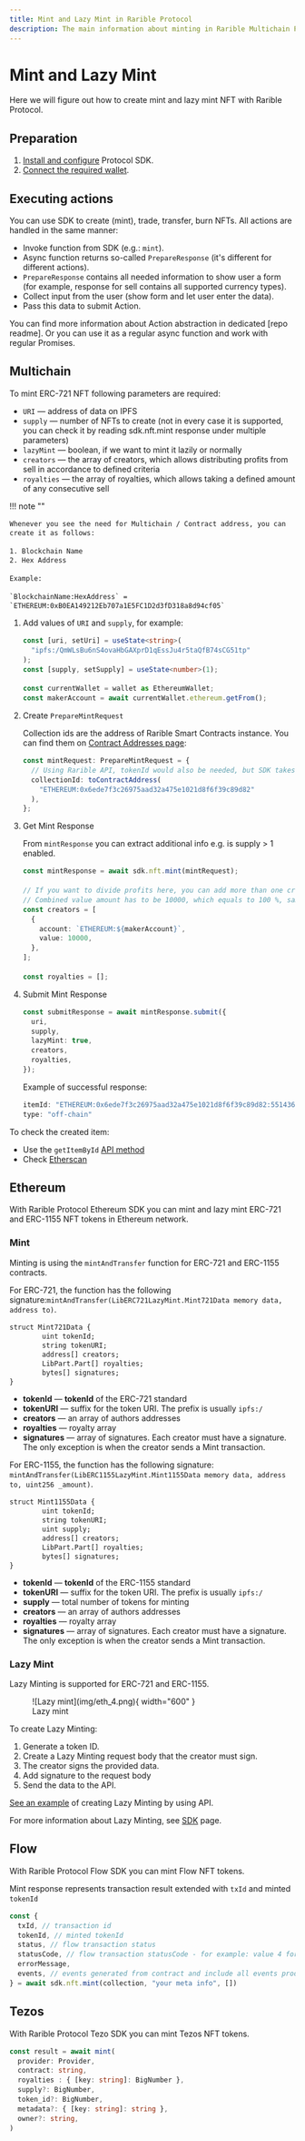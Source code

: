 ```yaml
---
title: Mint and Lazy Mint in Rarible Protocol
description: The main information about minting in Rarible Multichain Protocol
---
```


# Mint and Lazy Mint

Here we will figure out how to create mint and lazy mint NFT with Rarible Protocol.

## Preparation

1. [Install and configure](https://docs.rarible.org/union-sdk/#installation) Protocol SDK.
2. [Connect the required wallet](https://docs.rarible.org/union-sdk/#metamask-integration-with-rarible).

## Executing actions

You can use SDK to create (mint), trade, transfer, burn NFTs. All actions are handled in the same manner:

* Invoke function from SDK (e.g.: `mint`).
* Async function returns so-called `PrepareResponse` (it's different for different actions).
* `PrepareResponse` contains all needed information to show user a form (for example, response for sell contains all supported currency types).
* Collect input from the user (show form and let user enter the data).
* Pass this data to submit Action.

You can find more information about Action abstraction in dedicated [repo readme]. Or you can use it as a regular async function and work with regular Promises.


## Multichain

To mint ERC-721 NFT following parameters are required:

* `URI` — address of data on IPFS
* `supply` — number of NFTs to create (not in every case it is supported, you can check it by reading sdk.nft.mint response under multiple parameters)
* `lazyMint` — boolean, if we want to mint it lazily or normally
* `creators` — the array of creators, which allows distributing profits from sell in accordance to defined criteria
* `royalties` — the array of royalties, which allows taking a defined amount of any consecutive sell

!!! note ""

    Whenever you see the need for Multichain / Contract address, you can create it as follows:

    1. Blockchain Name
    2. Hex Address

    Example:

    `BlockchainName:HexAddress` = `ETHEREUM:0xB0EA149212Eb707a1E5FC1D2d3fD318a8d94cf05`

1. Add values of `URI` and `supply`, for example:

    ```typescript
    const [uri, setUri] = useState<string>(
      "ipfs:/QmWLsBu6nS4ovaHbGAXprD1qEssJu4r5taQfB74sCG51tp"
    );
    const [supply, setSupply] = useState<number>(1);
    
    const currentWallet = wallet as EthereumWallet;
    const makerAccount = await currentWallet.ethereum.getFrom();
    ```

2. Create `PrepareMintRequest`

    Collection ids are the address of Rarible Smart Contracts instance. You can find them on [Contract Addresses page](https://docs.rarible.org/ethereum/contract-addresses/):
    
    ```typescript
    const mintRequest: PrepareMintRequest = {
      // Using Rarible API, tokenId would also be needed, but SDK takes care for that
      collectionId: toContractAddress(
        "ETHEREUM:0x6ede7f3c26975aad32a475e1021d8f6f39c89d82"
      ),
    };
    ```

3. Get Mint Response

    From `mintResponse` you can extract additional info e.g. is supply > 1 enabled.
    
    ```typescript
    const mintResponse = await sdk.nft.mint(mintRequest);
    
    // If you want to divide profits here, you can add more than one creator object
    // Combined value amount has to be 10000, which equals to 100 %, same with royalties
    const creators = [
      {
        account: `ETHEREUM:${makerAccount}`,
        value: 10000,
      },
    ];
    
    const royalties = [];
    ```

4. Submit Mint Response

    ```typescript
    const submitResponse = await mintResponse.submit({
      uri,
      supply,
      lazyMint: true,
      creators,
      royalties,
    });
    ```

    Example of successful response:
    
    ```typescript
    itemId: "ETHEREUM:0x6ede7f3c26975aad32a475e1021d8f6f39c89d82:55143609719300586327244080327388661151936544170854464635146779205246455382047";
    type: "off-chain"
    ```

To check the created item:

* Use the `getItemById` [API method](https://api.rarible.org/v0.1/doc#operation/getItemById)
* Check [Etherscan](https://etherscan.io/)

## Ethereum

With Rarible Protocol Ethereum SDK you can mint and lazy mint ERC-721 and ERC-1155 NFT tokens in Ethereum network.

### Mint

Minting is using the `mintAndTransfer` function for ERC-721 and ERC-1155 contracts.

For ERC-721, the function has the following signature:`mintAndTransfer(LibERC721LazyMint.Mint721Data memory data, address to)`.

```
struct Mint721Data {
        uint tokenId;
        string tokenURI;
        address[] creators;
        LibPart.Part[] royalties;
        bytes[] signatures;
}
```

* **tokenId** — **tokenId** of the ERC-721 standard
* **tokenURI** — suffix for the token URI. The prefix is usually `ipfs:/`
* **creators** — an array of authors addresses
* **royalties** — royalty array
* **signatures** — array of signatures. Each creator must have a signature. The only exception is when the creator sends a Mint transaction.

For ERC-1155, the function has the following signature: `mintAndTransfer(LibERC1155LazyMint.Mint1155Data memory data, address to, uint256 _amount)`.

```
struct Mint1155Data {
        uint tokenId;
        string tokenURI;
        uint supply;
        address[] creators;
        LibPart.Part[] royalties;
        bytes[] signatures;
}
```

* **tokenId** — **tokenId** of the ERC-1155 standard
* **tokenURI** — suffix for the token URI. The prefix is usually `ipfs:/`
* **supply** — total number of tokens for minting
* **creators** — an array of authors addresses
* **royalties** — royalty array
* **signatures** — array of signatures. Each creator must have a signature. The only exception is when the creator sends a Mint transaction.

### Lazy Mint

Lazy Minting is supported for ERC-721 and ERC-1155.

<figure markdown>
![Lazy mint](img/eth_4.png){ width="600" }
  <figcaption>Lazy mint</figcaption>
</figure>

To create Lazy Minting:

1. Generate a token ID.
2. Create a Lazy Minting request body that the creator must sign.
3. The creator signs the provided data.
4. Add signature to the request body
5. Send the data to the API.

[See an example](../ethereum/api/create-lazy-minting.md) of creating Lazy Minting by using API.

For more information about Lazy Minting, see [SDK](https://github.com/rarible/ethereum-sdk) page. 

## Flow

With Rarible Protocol Flow SDK you can mint Flow NFT tokens.

Mint response represents transaction result extended with `txId` and minted `tokenId`

```typescript
const {
  txId, // transaction id
  tokenId, // minted tokenId
  status, // flow transaction status
  statusCode, // flow transaction statusCode - for example: value 4 for sealed transaction
  errorMessage,
  events, // events generated from contract and include all events produced by transaction, deopsits withdrown etc.
} = await sdk.nft.mint(collection, "your meta info", [])
```

## Tezos

With Rarible Protocol Tezo SDK you can mint Tezos NFT tokens.

```typescript
const result = await mint(
  provider: Provider,
  contract: string,
  royalties : { [key: string]: BigNumber },
  supply?: BigNumber,
  token_id?: BigNumber,
  metadata?: { [key: string]: string },
  owner?: string,
)
```

